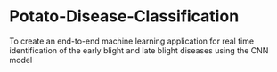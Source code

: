 # Potato-Disease-Classification
To create an end-to-end machine learning application for real time identification of the early blight and late blight diseases using the CNN model
